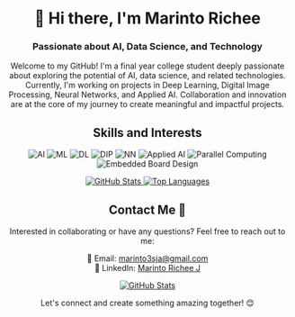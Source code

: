 <!-- Header Section -->
<h1 align="center">👋 Hi there, I'm Marinto Richee</h1>
<h3 align="center">Passionate about AI, Data Science, and Technology</h3>

<!-- Introduction Section -->
<p align="center">
  Welcome to my GitHub! I'm a final year college student deeply passionate about exploring the potential of AI, data science, and related technologies. Currently, I'm working on projects in Deep Learning, Digital Image Processing, Neural Networks, and Applied AI. Collaboration and innovation are at the core of my journey to create meaningful and impactful projects.
</p>

<!-- Skills and Interests Section -->
<h2 align="center">Skills and Interests</h2>
<p align="center">
  <img src="https://img.shields.io/badge/-Artificial%20Intelligence-blue" alt="AI">
  <img src="https://img.shields.io/badge/-Machine%20Learning-green" alt="ML">
  <img src="https://img.shields.io/badge/-Deep%20Learning-orange" alt="DL">
  <img src="https://img.shields.io/badge/-Digital%20Image%20Processing-red" alt="DIP">
  <img src="https://img.shields.io/badge/-Neural%20Networks-purple" alt="NN">
  <img src="https://img.shields.io/badge/-Applied%20AI-yellow" alt="Applied AI">
  <img src="https://img.shields.io/badge/-Parallel%20Computing-blueviolet" alt="Parallel Computing">
  <img src="https://img.shields.io/badge/-Embedded%20Board%20Design-brightgreen" alt="Embedded Board Design">
</p>

<!-- GitHub Stats Section -->
<div align="center">
  <a href="https://readmestats.999857.xyz/api?username=Marinto-Richee&theme=transparent&show_icons=true&rank_icon=github">
    <img src="https://readmestats.999857.xyz/api?username=Marinto-Richee&theme=transparent&show_icons=true&rank_icon=github" alt="GitHub Stats" />
  </a>
  <a href="https://readmestats.999857.xyz/api/top-langs/?username=Marinto-Richee&layout=compact&theme=transparent&langs_count=10">
    <img src="https://readmestats.999857.xyz/api/top-langs/?username=Marinto-Richee&layout=compact&theme=transparent&langs_count=10" alt="Top Languages" />
  </a>
</div>

<!-- Contact Information Section -->
<h2 align="center">Contact Me 🤙</h2>
<p align="center">
  Interested in collaborating or have any questions? Feel free to reach out to me:
</p>
<p align="center">
  📧 Email: <a href="mailto:marinto3sja@gmail.com">marinto3sja@gmail.com</a><br>
  💼 LinkedIn: <a href="https://www.linkedin.com/in/marinto-richee/">Marinto Richee J</a>
</p>

<!-- GitHub Readme Stats Section -->
<p align="center">
  <a href="https://github.com/anuraghazra/github-readme-stats">
    <img src="https://github-readme-stats.vercel.app/api?username=Marinto-Richee&show_icons=true&hide_title=true&count_private=true&theme=dark" alt="GitHub Stats" />
  </a>
</p>

<!-- Footer Section -->
<p align="center">
  Let's connect and create something amazing together! 😊
</p>
